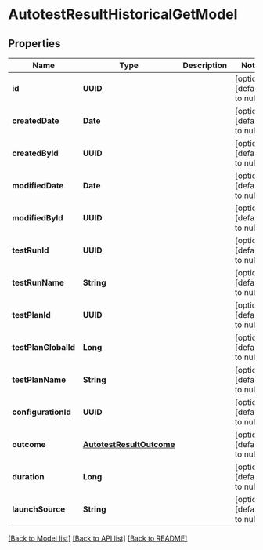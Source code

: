 # AutotestResultHistoricalGetModel
## Properties

| Name | Type | Description | Notes |
|------------ | ------------- | ------------- | -------------|
| **id** | **UUID** |  | [optional] [default to null] |
| **createdDate** | **Date** |  | [optional] [default to null] |
| **createdById** | **UUID** |  | [optional] [default to null] |
| **modifiedDate** | **Date** |  | [optional] [default to null] |
| **modifiedById** | **UUID** |  | [optional] [default to null] |
| **testRunId** | **UUID** |  | [optional] [default to null] |
| **testRunName** | **String** |  | [optional] [default to null] |
| **testPlanId** | **UUID** |  | [optional] [default to null] |
| **testPlanGlobalId** | **Long** |  | [optional] [default to null] |
| **testPlanName** | **String** |  | [optional] [default to null] |
| **configurationId** | **UUID** |  | [optional] [default to null] |
| **outcome** | [**AutotestResultOutcome**](AutotestResultOutcome.md) |  | [optional] [default to null] |
| **duration** | **Long** |  | [optional] [default to null] |
| **launchSource** | **String** |  | [optional] [default to null] |

[[Back to Model list]](../README.md#documentation-for-models) [[Back to API list]](../README.md#documentation-for-api-endpoints) [[Back to README]](../README.md)

